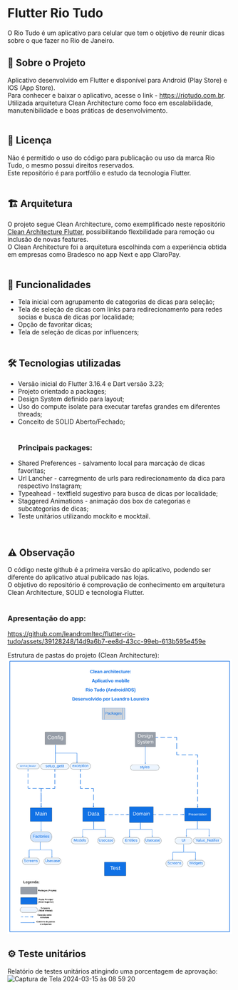 # Flutter Rio Tudo

O Rio Tudo é um aplicativo para celular que tem o objetivo de reunir dicas sobre o que fazer no Rio de Janeiro.  

<h2>🚀 Sobre o Projeto</h2>
Aplicativo desenvolvido em Flutter e disponível para Android (Play Store) e IOS (App Store).<br />
Para conhecer e baixar o aplicativo, acesse o link - <a href="https://riotudo.com.br" rel="noopener">https://riotudo.com.br</a>.<br />
Utilizada arquitetura Clean Architecture como foco em escalabilidade, manutenibilidade e boas práticas de desenvolvimento. <br /><br />

<h2>📝 Licença</h2>
Não é permitido o uso do código para publicação ou uso da marca Rio Tudo, o mesmo possui direitos reservados.<br />
Este repositório é para portfólio e estudo da tecnologia Flutter.<br /><br />

<h2>🏗️ Arquitetura</h2>
O projeto segue Clean Architecture, como exemplificado neste repositório <a href="https://github.com/Flutterando/Clean-Dart?tab=readme-ov-file" rel="noopener">Clean Architecture Flutter</a>, possibilitando flexbilidade para remoção ou inclusão de novas features. <br />
O Clean Architecture foi a arquitetura escolhinda com a experiência obtida em empresas como Bradesco no app Next e app ClaroPay. <br /><br />

<h2>📱 Funcionalidades</h2>
<ul>
 <li>Tela inicial com agrupamento de categorias de dicas para seleção;</li>
 <li>Tela de seleção de dicas com links para redirecionamento para redes socias e busca de dicas por localidade;</li>
 <li>Opção de favoritar dicas;</li>
 <li>Tela de seleção de dicas por influencers;</li>
 <br />
</ul>

<h2>🛠️ Tecnologias utilizadas</h2>

<ul>
 <li>Versão inicial do Flutter 3.16.4 e Dart versão 3.23;</li>
 <li>Projeto orientado a packages;</li>
 <li>Design System definido para layout;</li>
 <li>Uso do compute isolate para executar tarefas grandes em diferentes threads;</li>
 <li>Conceito de SOLID Aberto/Fechado;</li>
 <br />

</ul>
 <ul><h3>Principais packages:</h3>
  <li>Shared Preferences - salvamento local para marcação de dicas favoritas; </li>
   <li>Url Lancher - carregmento de urls para redirecionamento da dica para respectivo Instagram;</li>
    <li>Typeahead - textfield sugestivo para busca de dicas por localidade; </li>
    <li>Staggered Animations - animação dos box de categorias e subcategorias de dicas;</li>
<li>Teste unitários utilizando mockito e mocktail.</li>
 </ul><br />

 <h2>⚠️ Observação</h2>
O código neste github é a primeira versão do aplicativo, podendo ser diferente do aplicativo atual publicado nas lojas. <br />
O objetivo do repositório é comprovação de conhecimento em arquitetura Clean Architecture, SOLID e tecnologia Flutter. <br /><br />

<h3>Apresentação do app:</h3>

https://github.com/leandromltec/flutter-rio-tudo/assets/39128248/14d9a6b7-ee8d-43cc-99eb-613b595e459e




Estrutura de pastas do projeto (Clean Architecture):
![til](./assets/images/arquitetura.png)


<h2>⚙️ Teste unitários</h2>

Relatório de testes unitários atingindo uma porcentagem de aprovação: <br />
![Captura de Tela 2024-03-15 às 08 59 20](https://github.com/leandromltec/flutter-rio-tudo/assets/39128248/220b4f59-a91f-4a0b-91ce-f11203ce9194)





